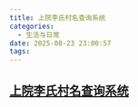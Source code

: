 ```yaml
---
title: 上院李氏村名查询系统
categories:
  - 生活与日常
date: 2025-08-23 23:00:57
tags:
---
```


## [上院李氏村名查询系统](/li/)